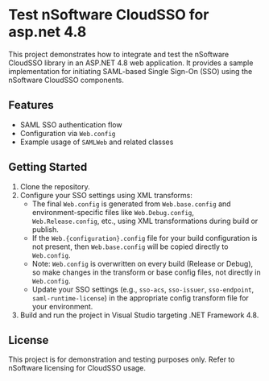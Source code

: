 # Test nSoftware CloudSSO for asp.net 4.8

This project demonstrates how to integrate and test the nSoftware CloudSSO library in an ASP.NET 4.8 web application. It provides a sample implementation for initiating SAML-based Single Sign-On (SSO) using the nSoftware CloudSSO components.

## Features
- SAML SSO authentication flow
- Configuration via `Web.config`
- Example usage of `SAMLWeb` and related classes

## Getting Started
1. Clone the repository.
2. Configure your SSO settings using XML transforms:
   - The final `Web.config` is generated from `Web.base.config` and environment-specific files like `Web.Debug.config`, `Web.Release.config`, etc., using XML transformations during build or publish.
   - If the `Web.{configuration}.config` file for your build configuration is not present, then `Web.base.config` will be copied directly to `Web.config`.
   - Note: `Web.config` is overwritten on every build (Release or Debug), so make changes in the transform or base config files, not directly in `Web.config`.
   - Update your SSO settings (e.g., `sso-acs`, `sso-issuer`, `sso-endpoint`, `saml-runtime-license`) in the appropriate config transform file for your environment.
3. Build and run the project in Visual Studio targeting .NET Framework 4.8.

## License
This project is for demonstration and testing purposes only. Refer to nSoftware licensing for CloudSSO usage.

